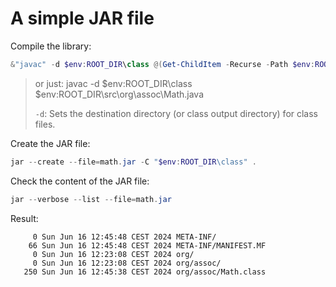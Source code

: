 # A simple JAR file

Compile the library:

```powershell
&"javac" -d $env:ROOT_DIR\class @(Get-ChildItem -Recurse -Path $env:ROOT_DIR\src -Filter *.java).FullName
```

> or just: javac -d $env:ROOT_DIR\class $env:ROOT_DIR\src\org\assoc\Math.java
>
> `-d`: Sets the destination directory (or class output directory) for class files.

Create the JAR file:

```powershell
jar --create --file=math.jar -C "$env:ROOT_DIR\class" .
```

Check the content of the JAR file:

```powershell
jar --verbose --list --file=math.jar
```

Result:

	     0 Sun Jun 16 12:45:48 CEST 2024 META-INF/
	    66 Sun Jun 16 12:45:48 CEST 2024 META-INF/MANIFEST.MF
	     0 Sun Jun 16 12:23:08 CEST 2024 org/
	     0 Sun Jun 16 12:23:08 CEST 2024 org/assoc/
	   250 Sun Jun 16 12:45:38 CEST 2024 org/assoc/Math.class

